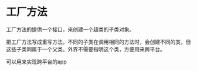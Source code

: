 # 工厂方法

工厂方法的提供一个接口，来创建一个超类的子类对象。

把工厂方法写成重写方法。不同的子类在调用相同的方法时，会创建不同的类，但这些子类同属于一个父类。外界不需要指明这个类，方便用来跨平台。

可以用来实现跨平台的app

